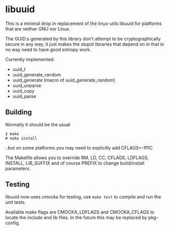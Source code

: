 libuuid
=======

This is a minimal drop in replacement of the linux-utils libuuid for platforms
that are neither GNU nor Linux.

The GUID:s generated by this library don't attempt to be cryptographically
secure in any way, it just makes the stupid libraries that depend on in that
in no way need to have good entropy work.

Currently implemented:

- uuid\_t
- uuid\_generate\_random
- uuid\_generate (macro of uuid\_generate\_random)
- uuid\_unparse
- uuid\_copy
- uuid\_parse

Building
--------

Normally it should be the usual

```
$ make
# make install
```

..but on some platforms you may need to explicitly add CFLAGS=-fPIC

The Makefile allows you to override RM, LD, CC, CFLAGS, LDFLAGS, INSTALL, LIB\_SUFFIX and of course PREFIX
to change build/install parameters.

Testing
-------

libuuid now uses cmocka for testing, use `make test` to compile and run the unit tests.

Available make flags are CMOCKA\_LDFLAGS and CMOCKA\_CFLAGS to locate the include and lib files. In the future
this may be replaced by pkg-config.
